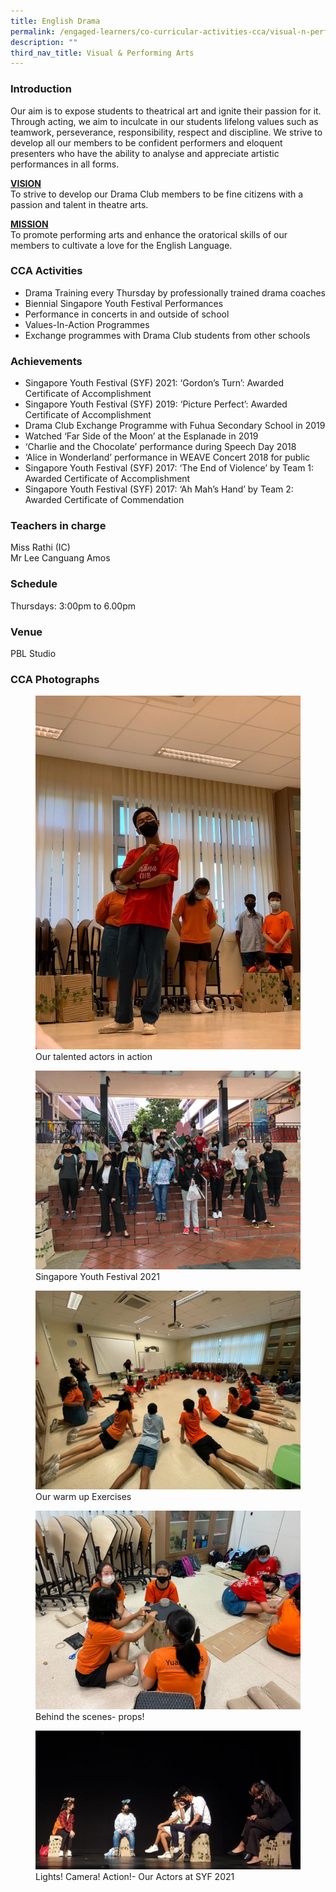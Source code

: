 ```yaml
---
title: English Drama
permalink: /engaged-learners/co-curricular-activities-cca/visual-n-performing-arts/english-drama/
description: ""
third_nav_title: Visual & Performing Arts
---
```

### Introduction

Our aim is to expose students to theatrical art and ignite their passion for it. Through acting, we aim to inculcate in our students lifelong values such as teamwork, perseverance, responsibility, respect and discipline. We strive to develop all our members to be confident performers and eloquent presenters who have the ability to analyse and appreciate artistic performances in all forms.  
  
<u><strong> VISION </strong></u><br>
To strive to develop our Drama Club members to be fine citizens with a passion and talent in theatre arts.

<u><strong> MISSION </strong></u><br>
To promote performing arts and enhance the oratorical skills of our members to cultivate a love for the English Language.

### CCA Activities

*   Drama Training every Thursday by professionally trained drama coaches
*   Biennial Singapore Youth Festival Performances
*   Performance in concerts in and outside of school
*   Values-In-Action Programmes
*   Exchange programmes with Drama Club students from other schools

### Achievements

*   Singapore Youth Festival (SYF) 2021: ‘Gordon’s Turn’: Awarded Certificate of Accomplishment
*   Singapore Youth Festival (SYF) 2019: ‘Picture Perfect’: Awarded Certificate of Accomplishment
*   Drama Club Exchange Programme with Fuhua Secondary School in 2019
*   Watched ‘Far Side of the Moon’ at the Esplanade in 2019
*   ‘Charlie and the Chocolate’ performance during Speech Day 2018
*   ‘Alice in Wonderland’ performance in WEAVE Concert 2018 for public
*   Singapore Youth Festival (SYF) 2017: ‘The End of Violence’ by Team 1: Awarded Certificate of Accomplishment
*   Singapore Youth Festival (SYF) 2017: ‘Ah Mah’s Hand’ by Team 2: Awarded Certificate of Commendation

### Teachers in charge

Miss Rathi (IC)<br>
Mr Lee Canguang Amos

### Schedule

Thursdays: 3:00pm to 6.00pm <br>


### Venue

PBL Studio

### CCA Photographs

<figure>  
<img src="/images/English%20Drama-1.jpg">  
<figcaption> Our talented actors in action </figcaption>  
</figure>

<figure>  
<img src="/images/English%20Drama-2.jpg">  
<figcaption> Singapore Youth Festival 2021 </figcaption>  
</figure>

<figure>  
<img src="/images/English%20Drama-3.jpg">  
<figcaption> Our warm up Exercises </figcaption>  
</figure>

<figure>  
<img src="/images/English%20Drama-4.jpg">  
<figcaption> Behind the scenes- props! </figcaption>  
</figure>

<figure>  
<img src="/images/English%20Drama-5.jpg">  
<figcaption> Lights! Camera! Action!- Our Actors at SYF 2021 </figcaption>  
</figure>